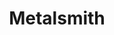 ---
title: Metalsmith
icon: images/icons/metalsmith.svg
official_url: https://metalsmith.io/
vitalstats_url: https://www.staticgen.com/metalsmith
taxonomy: ssg
---